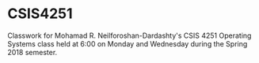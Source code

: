 # CSIS4251
Classwork for Mohamad R. Neilforoshan-Dardashty's CSIS 4251 Operating Systems class held at 6:00 on Monday and Wednesday during the Spring 2018 semester.
